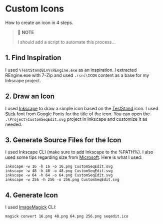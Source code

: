 # Custom Icons

How to create an icon in 4 steps.

> :speech_balloon: **NOTE**
> 
> I should add a script to automate this process...

## 1. Find Inspiration

I used `%TestStandBin%\REngine.exe` as an inspiration. I extracted REngine.exe with 7-Zip and used `.rsrc\ICON` content as a base for my Inkscape project.

## 2. Draw an Icon

I used [Inkscape](https://inkscape.org/release) to draw a simple icon based on the [TestStand](https://www.ni.com/en-us/shop/electronic-test-instrumentation/application-software-for-electronic-test-and-instrumentation-category/what-is-teststand.html) icon. I used [Stick](https://fonts.google.com/specimen/Stick) font from Google Fonts for the title of the icon. You can open the `.\Project\CustomSeqEdit.svg` project in Inkscape and customize it as needed.

## 3. Generate Source Files for the Icon

I used Inkscape CLI (make sure to add Inkscape to the %PATH%). I also used some tips regarding size from [Microsoft](https://docs.microsoft.com/en-us/windows/win32/uxguide/vis-icons). Here is what I used:
```console
inkscape -w 16 -h 16 -o 16.png CustomSeqEdit.svg
inkscape -w 48 -h 48 -o 48.png CustomSeqEdit.svg
inkscape -w 64 -h 64 -o 64.png CustomSeqEdit.svg
inkscape -w 256 -h 256 -o 256.png CustomSeqEdit.svg
```

## 4. Generate Icon

I used [ImageMagick](https://imagemagick.org/index.php) CLI:
```console
magick convert 16.png 48.png 64.png 256.png seqedit.ico
```
